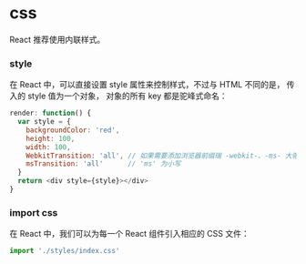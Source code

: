 # css
React 推荐使用内联样式。

### style
在 React 中，可以直接设置 style 属性来控制样式，不过与 HTML 不同的是， 传入的 style 值为一个对象， 对象的所有 key 都是驼峰式命名：

``` js
render: function() {
  var style = {
    backgroundColor: 'red',
    height: 100,
    width: 100,
    WebkitTransition: 'all', // 如果需要添加浏览器前缀瑞 -webkit-、-ms- 大驼峰(除了 ms )
    msTransition: 'all'      // 'ms' 为小写
  }
  return <div style={style}></div>
}
```

### import css
在 React 中，我们可以为每一个 React 组件引入相应的 CSS 文件：

``` js
import './styles/index.css'
```